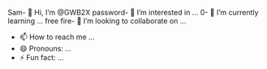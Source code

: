 Sam- 👋 Hi, I’m @GWB2X
password- 👀 I’m interested in ...
0- 🌱 I’m currently learning ...
free fire- 💞️ I’m looking to collaborate on ...
- 📫 How to reach me ...
- 😄 Pronouns: ...
- ⚡ Fun fact: ...

<!---
GWB2X/GWB2X is a ✨ special ✨ repository because its `README.md` (this file) appears on your GitHub profile.
You can click the Preview link to take a look at your changes.
--->

